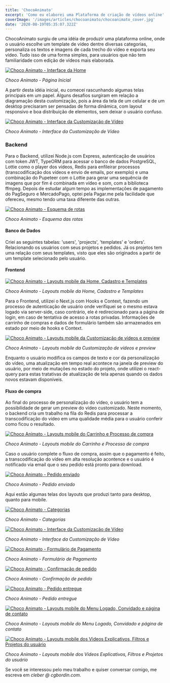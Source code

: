 ```yaml
---
title: 'ChocoAnimato'
excerpt: 'Como eu elaborei uma Plataforma de criação de vídeos online'
coverImage: '/images/articles/chocoanimato/chocoanimato_cover.jpg'
date: '2020-08-19T05:35:07.322Z'
---
```


ChocoAnimato surgiu de uma idéia de produzir uma plataforma online, onde o usuário escolhe um template de vídeo dentre diversas categorias, personaliza os textos e imagens de cada trecho do vídeo e exporta seu vídeo. Tudo isso de uma forma simples, para usuários que não tem familiaridade com edição de vídeos mais elaborada.

<a href="https://www.cgbordin.com/images/articles/chocoanimato/chocoanimato_home.jpg" target="_blank">
<img src="/images/articles/chocoanimato/chocoanimato_home.jpg" alt="Choco Animato - Interface da Home" />
</a>

*Choco Animato - Página Inicial*

A partir desta idéia inicial, eu comecei rascunhando algumas telas principais em um papel. Alguns desafios surgiram em relação a diagramação desta customização, pois a área da tela de um celular e de um desktop precisaram ser pensadas de forma dinâmica, com layout responsivo e boa distribuição de elementos, sem deixar o usuário confuso.

<a href="https://www.cgbordin.com/images/articles/chocoanimato/chocoanimato_video_custom.jpg" target="_blank">
<img src="/images/articles/chocoanimato/chocoanimato_video_custom.jpg" alt="Choco Animato - Interface da Customização de Vídeo" />
</a>

*Choco Animato - Interface da Customização de Vídeo*

### Backend

Para o Backend, utilizei Node.js com Express, autenticação de usuários com token JWT, TypeORM para acessar o banco de dados PostgreSQL, Lottie como o player dos vídeos, Redis para enfileirar processos (transcodificação dos vídeos e envio de emails, por exemplo) e uma combinação do Pupeteer com o Lottie para gerar uma sequência de imagens  que por fim é combinada em vídeo e som, com a biblioteca ffmpeg. Depois de estudar algum tempo as implementações de pagamento do PagSeguro e MercadoPago, optei pela Pagar.me pela facilidade que ofereceu, mesmo tendo uma taxa diferente das outras.

<a href="https://www.cgbordin.com/images/articles/chocoanimato/chocoanimato_schematic01.jpg" target="_blank">
<img src="/images/articles/chocoanimato/chocoanimato_schematic01.jpg" alt="Choco Animato - Esquema de rotas" />
</a>

*Choco Animato - Esquema das rotas*

#### Banco de Dados

Criei as seguintes tabelas: 'users', 'projects', 'templates' e 'orders'. Relacionando os usuários com seus projetos e pedidos. Já os projetos tem uma relação com seus templates, visto que eles são originados a partir de um template selecionado pelo usuário.

#### Frontend

<a href="https://www.cgbordin.com/images/articles/chocoanimato/chocoanimato_mobile_01.jpg" target="_blank">
<img src="/images/articles/chocoanimato/chocoanimato_mobile_01.jpg" alt="Choco Animato - Layouts mobile da Home, Cadastro e Templates" />
</a>

*Choco Animato - Layouts mobile da Home, Cadastro e Templates*

Para o Frontend, utilizei o Next.js com Hooks e Context, fazendo um processo de autenticação de usuário onde verifiquei se o mesmo estava logado via server-side, caso contrário, ele é redirecionado para a página de login, em caso de tentativa de acesso a rotas privadas. Informações de carrinho de compras e dados de formulário também são armazenados em estado por meio de hooks e Context.

<a href="https://www.cgbordin.com/images/articles/chocoanimato/chocoanimato_mobile_04.jpg" target="_blank">
<img src="/images/articles/chocoanimato/chocoanimato_mobile_04.jpg" alt="Choco Animato - Layouts mobile da Customização de vídeos e preview" />
</a>

*Choco Animato - Layouts mobile da Customização de vídeos e preview*

Enquanto o usuário modifica os campos de texto e cor da personalização do vídeo, uma atualização em tempo real acontece na janela de preview do usuário, por meio de mutações no estado do projeto, onde utilizei o react-query para estas tratativas de atualização de tela apenas quando os dados novos estavam disponíveis.

#### Fluxo de compra

Ao final do processo de personalização do vídeo, o usuário tem a possibilidade de gerar um preview do vídeo customizado. Neste momento, o backend cria um trabalho na fila do Redis para processar a transcodificação do vídeo em uma qualidade média para o usuário conferir como ficou o resultado.

<a href="https://www.cgbordin.com/images/articles/chocoanimato/chocoanimato_mobile_05.jpg" target="_blank">
<img src="/images/articles/chocoanimato/chocoanimato_mobile_05.jpg" alt="Choco Animato - Layouts mobile do Carrinho e Processo de compra" />
</a>

*Choco Animato - Layouts mobile do Carrinho e Processo de compra*

Caso o usuário complete o fluxo de compra, assim que o pagamento é feito, a transcodificação do vídeo em alta resolução acontence e o usuário é notificado via email que o seu pedido está pronto para download.

<a href="https://www.cgbordin.com/images/articles/chocoanimato/chocoanimato_order_success.jpg" target="_blank">
<img src="/images/articles/chocoanimato/chocoanimato_order_success.jpg" alt="Choco Animato - Pedido enviado" />
</a>

*Choco Animato - Pedido enviado*

Aqui estão algumas telas dos layouts que produzi tanto para desktop, quanto para mobile.

<a href="https://www.cgbordin.com/images/articles/chocoanimato/chocoanimato_categories.jpg" target="_blank">
<img src="/images/articles/chocoanimato/chocoanimato_order_success.jpg" alt="Choco Animato - Categorias" />
</a>

*Choco Animato - Categorias*

<a href="https://www.cgbordin.com/images/articles/chocoanimato/chocoanimato_video_custom.jpg" target="_blank">
<img src="/images/articles/chocoanimato/chocoanimato_video_custom.jpg" alt="Choco Animato - Interface da Customização de Vídeo" />
</a>

*Choco Animato - Interface da Customização de Vídeo*

<a href="https://www.cgbordin.com/images/articles/chocoanimato/chocoanimato_order_address.jpg" target="_blank">
<img src="/images/articles/chocoanimato/chocoanimato_order_address.jpg" alt="Choco Animato - Formulário de Pagamento" />
</a>

*Choco Animato - Formulário de Pagamento*

<a href="https://www.cgbordin.com/images/articles/chocoanimato/chocoanimato_order_confirm.jpg" target="_blank">
<img src="/images/articles/chocoanimato/chocoanimato_order_confirm.jpg" alt="Choco Animato - Confirmação de pedido" />
</a>

*Choco Animato - Confirmação de pedido*

<a href="https://www.cgbordin.com/images/articles/chocoanimato/chocoanimato_order_delivered.jpg" target="_blank">
<img src="/images/articles/chocoanimato/chocoanimato_order_delivered.jpg" alt="Choco Animato - Pedido entregue" />
</a>

*Choco Animato - Pedido entregue*

<a href="https://www.cgbordin.com/images/articles/chocoanimato/chocoanimato_mobile_02.jpg" target="_blank">
<img src="/images/articles/chocoanimato/chocoanimato_mobile_02.jpg" alt="Choco Animato - Layouts mobile do Menu Logado, Convidado e página de contato" />
</a>

*Choco Animato - Layouts mobile do Menu Logado, Convidado e página de contato*

<a href="https://www.cgbordin.com/images/articles/chocoanimato/chocoanimato_mobile_03.jpg" target="_blank">
<img src="/images/articles/chocoanimato/chocoanimato_mobile_03.jpg" alt="Choco Animato - Layouts mobile dos Videos Explicativos, Filtros e Projetos do usuário" />
</a>

*Choco Animato - Layouts mobile dos Videos Explicativos, Filtros e Projetos do usuário*

Se você se interessou pelo meu trabalho e quiser conversar comigo, me escreva em *cleber @ cgbordin.com*.